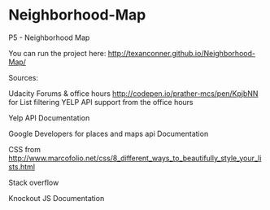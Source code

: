 # Neighborhood-Map

P5 - Neighborhood Map

You can run the project here: http://texanconner.github.io/Neighborhood-Map/

Sources:

Udacity Forums & office hours
  http://codepen.io/prather-mcs/pen/KpjbNN for List filtering
  YELP API support from the office hours 
  
Yelp API Documentation

Google Developers for places and maps api Documentation

CSS from http://www.marcofolio.net/css/8_different_ways_to_beautifully_style_your_lists.html

Stack overflow

Knockout JS Documentation


